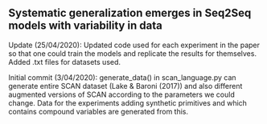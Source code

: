 ## Systematic generalization emerges in Seq2Seq models with variability in data

Update (25/04/2020): Updated code used for each experiment in the paper so that one could train the models and replicate the results for themselves. Added .txt files for datasets used.

Initial commit (3/04/2020): generate_data() in scan_language.py can generate entire SCAN dataset (Lake & Baroni (2017)) and also different augmented versions of SCAN according to the parameters we could change. Data for the experiments adding synthetic primitives and which contains compound variables are generated from this.
